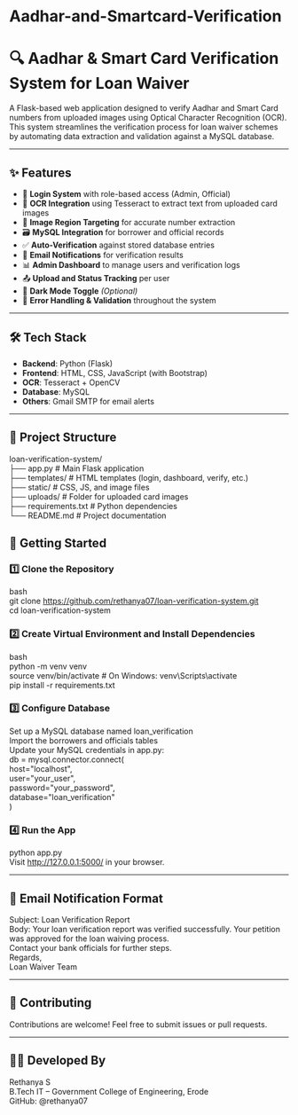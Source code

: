 # Aadhar-and-Smartcard-Verification
# 🔍 Aadhar & Smart Card Verification System for Loan Waiver

A Flask-based web application designed to verify Aadhar and Smart Card numbers from uploaded images using Optical Character Recognition (OCR). This system streamlines the verification process for loan waiver schemes by automating data extraction and validation against a MySQL database.

---

## ✨ Features

- 🔐 **Login System** with role-based access (Admin, Official)
- 🧠 **OCR Integration** using Tesseract to extract text from uploaded card images
- 🧾 **Image Region Targeting** for accurate number extraction
- 🗃️ **MySQL Integration** for borrower and official records
- ✅ **Auto-Verification** against stored database entries
- 📧 **Email Notifications** for verification results
- 📊 **Admin Dashboard** to manage users and verification logs
- 📤 **Upload and Status Tracking** per user
- 🌙 **Dark Mode Toggle** *(Optional)*
- 🧪 **Error Handling & Validation** throughout the system

---

## 🛠️ Tech Stack

- **Backend**: Python (Flask)
- **Frontend**: HTML, CSS, JavaScript (with Bootstrap)
- **OCR**: Tesseract + OpenCV
- **Database**: MySQL
- **Others**: Gmail SMTP for email alerts
  
---

## 📂 Project Structure
loan-verification-system/  
├── app.py # Main Flask application  
├── templates/ # HTML templates (login, dashboard, verify, etc.)  
├── static/ # CSS, JS, and image files  
├── uploads/ # Folder for uploaded card images  
├── requirements.txt # Python dependencies  
└── README.md # Project documentation  

## 🚀 Getting Started

### 1️⃣ Clone the Repository
bash  
git clone https://github.com/rethanya07/loan-verification-system.git  
cd loan-verification-system  

### 2️⃣ Create Virtual Environment and Install Dependencies
bash  
python -m venv venv  
source venv/bin/activate   # On Windows: venv\Scripts\activate  
pip install -r requirements.txt  

### 3️⃣ Configure Database
Set up a MySQL database named loan_verification  
Import the borrowers and officials tables  
Update your MySQL credentials in app.py:  
db = mysql.connector.connect(  
    host="localhost",  
    user="your_user",  
    password="your_password",  
    database="loan_verification"  
)  

### 4️⃣ Run the App
python app.py  
Visit http://127.0.0.1:5000/ in your browser.

---

## 📧 Email Notification Format
Subject: Loan Verification Report  
Body: Your loan verification report was verified successfully. Your petition was approved for the loan waiving process.  
Contact your bank officials for further steps.  
Regards,  
Loan Waiver Team

---

## 🤝 Contributing
Contributions are welcome! Feel free to submit issues or pull requests.

---

## 👨‍💻 Developed By
Rethanya S  
B.Tech IT – Government College of Engineering, Erode  
GitHub: @rethanya07  
